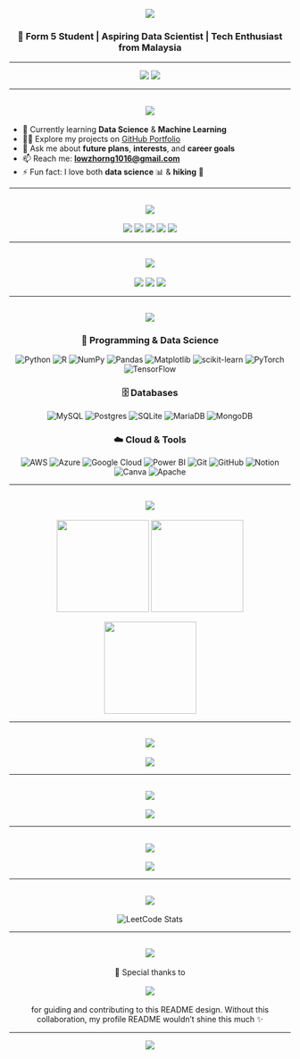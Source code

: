 <!-- Hero Banner -->
<p align="center">
  <img src="https://capsule-render.vercel.app/api?type=waving&color=0:4F9DFF,100:6A5ACD&height=200&section=header&text=Hi%20👋,%20I'm%20Low%20Zhi%20Horng&fontSize=40&fontColor=ffffff&animation=fadeIn&fontAlignY=35" />
</p>

<h3 align="center">🚀 Form 5 Student | Aspiring Data Scientist | Tech Enthusiast from Malaysia</h3>

---

<div align="center">
  <img src="https://img.shields.io/badge/Focus-Data%20Science-blueviolet?style=for-the-badge" />
  <img src="https://img.shields.io/badge/Passion-Machine%20Learning-orange?style=for-the-badge" />
</div>

---

<h2 align="center">
  <img src="https://readme-typing-svg.herokuapp.com?font=Fira+Code&pause=1000&color=6A5ACD&center=true&vCenter=true&width=435&lines=💫+About+Me" />
</h2>

- 🌱 Currently learning **Data Science** & **Machine Learning**  
- 👨‍💻 Explore my projects on [GitHub Portfolio](https://github.com/LowZhiHorng)  
- 💬 Ask me about **future plans**, **interests**, and **career goals**  
- 📫 Reach me: **lowzhorng1016@gmail.com**  
- ⚡ Fun fact: I love both **data science** 📊 & **hiking** 🥾  

---

<h2 align="center">
  <img src="https://readme-typing-svg.herokuapp.com?font=Fira+Code&pause=1000&color=4F9DFF&center=true&vCenter=true&width=435&lines=🌐+Connect+with+Me" />
</h2>

<p align="center">
  <a href="https://facebook.com/LowZhiHorng"><img src="https://img.shields.io/badge/Facebook-%231877F2.svg?style=for-the-badge&logo=Facebook&logoColor=white" /></a>
  <a href="https://instagram.com/lowzhihorng"><img src="https://img.shields.io/badge/Instagram-%23E4405F.svg?style=for-the-badge&logo=Instagram&logoColor=white" /></a>
  <a href="https://linkedin.com/in/zhi-horng-low-95a1b8376"><img src="https://img.shields.io/badge/LinkedIn-%230077B5.svg?style=for-the-badge&logo=linkedin&logoColor=white" /></a>
  <a href="mailto:lowzhorng1016@gmail.com"><img src="https://img.shields.io/badge/Email-D14836?style=for-the-badge&logo=gmail&logoColor=white" /></a>
  <a href="https://leetcode.com/lowzhihorng"><img src="https://img.shields.io/badge/LeetCode-%23FFA116.svg?style=for-the-badge&logo=leetcode&logoColor=white" /></a>
</p>

---

<h2 align="center">
  <img src="https://readme-typing-svg.herokuapp.com?font=Fira+Code&pause=1000&color=00C896&center=true&vCenter=true&width=435&lines=📊+Profile+Insights" />
</h2>

<p align="center">
  <img src="https://komarev.com/ghpvc/?username=LowZhiHorng&label=Profile%20views&color=0e75b6&style=for-the-badge" />
  <img src="https://img.shields.io/github/followers/LowZhiHorng?label=Followers&style=for-the-badge&color=6A5ACD" />
  <img src="https://img.shields.io/github/stars/LowZhiHorng?label=Stars&style=for-the-badge&color=FFB400" />
</p>

---

<h2 align="center">
  <img src="https://readme-typing-svg.herokuapp.com?font=Fira+Code&pause=1000&color=FFA116&center=true&vCenter=true&width=435&lines=💻+Tech+Stack" />
</h2>

<div align="center">

### 🐍 Programming & Data Science  
![Python](https://img.shields.io/badge/Python-3776AB?style=for-the-badge&logo=python&logoColor=white) 
![R](https://img.shields.io/badge/R-276DC3?style=for-the-badge&logo=r&logoColor=white) 
![NumPy](https://img.shields.io/badge/NumPy-013243?style=for-the-badge&logo=numpy&logoColor=white) 
![Pandas](https://img.shields.io/badge/Pandas-150458?style=for-the-badge&logo=pandas&logoColor=white) 
![Matplotlib](https://img.shields.io/badge/Matplotlib-005571?style=for-the-badge&logo=Matplotlib&logoColor=white) 
![scikit-learn](https://img.shields.io/badge/scikit--learn-F7931E?style=for-the-badge&logo=scikit-learn&logoColor=white) 
![PyTorch](https://img.shields.io/badge/PyTorch-EE4C2C?style=for-the-badge&logo=PyTorch&logoColor=white) 
![TensorFlow](https://img.shields.io/badge/TensorFlow-FF6F00?style=for-the-badge&logo=TensorFlow&logoColor=white)  

### 🗄️ Databases  
![MySQL](https://img.shields.io/badge/MySQL-4479A1?style=for-the-badge&logo=mysql&logoColor=white) 
![Postgres](https://img.shields.io/badge/PostgreSQL-316192?style=for-the-badge&logo=postgresql&logoColor=white) 
![SQLite](https://img.shields.io/badge/SQLite-07405E?style=for-the-badge&logo=sqlite&logoColor=white) 
![MariaDB](https://img.shields.io/badge/MariaDB-003545?style=for-the-badge&logo=mariadb&logoColor=white) 
![MongoDB](https://img.shields.io/badge/MongoDB-4ea94b?style=for-the-badge&logo=mongodb&logoColor=white)  

### ☁️ Cloud & Tools  
![AWS](https://img.shields.io/badge/AWS-FF9900?style=for-the-badge&logo=amazon-aws&logoColor=white) 
![Azure](https://img.shields.io/badge/Azure-0072C6?style=for-the-badge&logo=microsoftazure&logoColor=white) 
![Google Cloud](https://img.shields.io/badge/GoogleCloud-4285F4?style=for-the-badge&logo=google-cloud&logoColor=white) 
![Power BI](https://img.shields.io/badge/Power%20BI-F2C811?style=for-the-badge&logo=powerbi&logoColor=black) 
![Git](https://img.shields.io/badge/Git-F05033?style=for-the-badge&logo=git&logoColor=white) 
![GitHub](https://img.shields.io/badge/GitHub-121011?style=for-the-badge&logo=github&logoColor=white) 
![Notion](https://img.shields.io/badge/Notion-000000?style=for-the-badge&logo=notion&logoColor=white) 
![Canva](https://img.shields.io/badge/Canva-00C4CC?style=for-the-badge&logo=canva&logoColor=white) 
![Apache](https://img.shields.io/badge/Apache-D42029?style=for-the-badge&logo=apache&logoColor=white)  

</div>

---

<h2 align="center">
  <img src="https://readme-typing-svg.herokuapp.com?font=Fira+Code&pause=1000&color=6A5ACD&center=true&vCenter=true&width=435&lines=📊+GitHub+Stats+%26+Activity" />
</h2>

<p align="center">
  <picture>
    <source srcset="https://github-readme-stats.vercel.app/api?username=LowZhiHorng&theme=default&hide_border=false&include_all_commits=true&count_private=false" media="(prefers-color-scheme: light)" />
    <source srcset="https://github-readme-stats.vercel.app/api?username=LowZhiHorng&theme=tokyonight&hide_border=false&include_all_commits=true&count_private=false" media="(prefers-color-scheme: dark)" />
    <img src="https://github-readme-stats.vercel.app/api?username=LowZhiHorng&theme=tokyonight" height="165px" />
  </picture>
  <picture>
    <source srcset="https://nirzak-streak-stats.vercel.app/?user=LowZhiHorng&theme=default&hide_border=false" media="(prefers-color-scheme: light)" />
    <source srcset="https://nirzak-streak-stats.vercel.app/?user=LowZhiHorng&theme=tokyonight&hide_border=false" media="(prefers-color-scheme: dark)" />
    <img src="https://nirzak-streak-stats.vercel.app/?user=LowZhiHorng&theme=tokyonight" height="165px" />
  </picture>
</p>

<p align="center">
  <picture>
    <source srcset="https://github-readme-stats.vercel.app/api/top-langs/?username=LowZhiHorng&theme=default&layout=compact" media="(prefers-color-scheme: light)" />
    <source srcset="https://github-readme-stats.vercel.app/api/top-langs/?username=LowZhiHorng&theme=tokyonight&layout=compact" media="(prefers-color-scheme: dark)" />
    <img src="https://github-readme-stats.vercel.app/api/top-langs/?username=LowZhiHorng&theme=tokyonight&layout=compact" height="165px" />
  </picture>
</p>

---

<h2 align="center">
  <img src="https://readme-typing-svg.herokuapp.com?font=Fira+Code&pause=1000&color=FFA116&center=true&vCenter=true&width=435&lines=🏆+Achievements+%26+Trophies" />
</h2>

<p align="center">
  <picture>
    <source srcset="https://github-profile-trophy.vercel.app/?username=LowZhiHorng&theme=flat&margin-w=5" media="(prefers-color-scheme: light)" />
    <source srcset="https://github-profile-trophy.vercel.app/?username=LowZhiHorng&theme=tokyonight&margin-w=5" media="(prefers-color-scheme: dark)" />
    <img src="https://github-profile-trophy.vercel.app/?username=LowZhiHorng&theme=tokyonight&margin-w=5" />
  </picture>
</p>

---

<h2 align="center">
  <img src="https://readme-typing-svg.herokuapp.com?font=Fira+Code&pause=1000&color=6A5ACD&center=true&vCenter=true&width=435&lines=📈+Contribution+Graph" />
</h2>

<p align="center">
  <picture>
    <source srcset="https://github-readme-activity-graph.vercel.app/graph?username=LowZhiHorng&theme=github-light&hide_border=false" media="(prefers-color-scheme: light)" />
    <source srcset="https://github-readme-activity-graph.vercel.app/graph?username=LowZhiHorng&theme=tokyo-night&hide_border=false" media="(prefers-color-scheme: dark)" />
    <img src="https://github-readme-activity-graph.vercel.app/graph?username=LowZhiHorng&theme=tokyo-night&hide_border=false" />
  </picture>
</p>

---

<h2 align="center">
  <img src="https://readme-typing-svg.herokuapp.com?font=Fira+Code&pause=1000&color=4F9DFF&center=true&vCenter=true&width=435&lines=💡+Random+Dev+Quote" />
</h2>

<p align="center">
  <picture>
    <source srcset="https://quotes-github-readme.vercel.app/api?type=horizontal&theme=light" media="(prefers-color-scheme: light)" />
    <source srcset="https://quotes-github-readme.vercel.app/api?type=horizontal&theme=tokyonight" media="(prefers-color-scheme: dark)" />
    <img src="https://quotes-github-readme.vercel.app/api?type=horizontal&theme=tokyonight" />
  </picture>
</p>

---

<h2 align="center">
  <img src="https://readme-typing-svg.herokuapp.com?font=Fira+Code&pause=1000&color=FFA116&center=true&vCenter=true&width=435&lines=🏹+LeetCode+Stats" />
</h2>

<div align="center">
<picture>
  <source srcset="https://leetcard.jacoblin.cool/LowZhiHorng?theme=light,unicorn&ext=heatmap" media="(prefers-color-scheme: light)" />
  <source srcset="https://leetcard.jacoblin.cool/LowZhiHorng?theme=dark&ext=heatmap" media="(prefers-color-scheme: dark)" />
  <img src="https://leetcode-stats-six.vercel.app/?username=LowZhiHorng&theme=dark" alt="LeetCode Stats" />
</picture>
</div>

---

<h2 align="center">
  <img src="https://readme-typing-svg.herokuapp.com?font=Fira+Code&pause=1000&color=FFD700&center=true&vCenter=true&width=435&lines=🤝+My+Appreciation" />
</h2>

<p align="center">
🙏 Special thanks to  
<br><br>
<picture>
  <source srcset="https://img.shields.io/badge/ChatGPT-ReadMeGen_(GPT--5)-333333?style=for-the-badge&logo=openai&logoColor=white" media="(prefers-color-scheme: dark)" />
  <source srcset="https://img.shields.io/badge/ChatGPT-ReadMeGen_(GPT--5)-10A37F?style=for-the-badge&logo=openai&logoColor=white" media="(prefers-color-scheme: light)" />
  <img src="https://img.shields.io/badge/ChatGPT-ReadMeGen_(GPT--5)-10A37F?style=for-the-badge&logo=openai&logoColor=white" />
</picture>
<br><br>
for guiding and contributing to this README design.  
Without this collaboration, my profile README wouldn’t shine this much ✨  
</p>

---

<p align="center">
  <img src="https://capsule-render.vercel.app/api?type=waving&color=0:6A5ACD,100:4F9DFF&height=120&section=footer" />
</p>
